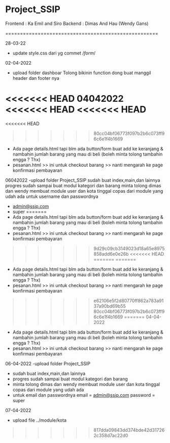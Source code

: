 # Project_SSIP
Frontend : Ka Emil and Siro
Backend : Dimas And Hau (Wendy Gans)

====================================================

28-03-22
- update style.css dari yg commet /*form*/

02-04-2022
- upload folder dashboar
Tolong bikinin function dong buat manggil header dan footer nya

<<<<<<< HEAD
04042022
<<<<<<< HEAD
<<<<<<< HEAD
=======
<<<<<<< HEAD
>>>>>>> 80cc04bf06773f097b2b6c073ff96c6e1f4b1669

- Ada page details.html tapi blm ada button/form buat add ke keranjang & nambahin jumlah barang yang mau di beli (boleh minta tolong tambahin engga ? Thx)
- pesanan.html >> ini untuk checkout barang >> nanti mengarah ke page konfirmasi pembayaran

06042022
-upload folder Project_SSIP
sudah buat index,main,dan lainnya
progres sudah sampai buat modul kategori dan barang 
minta tolong dimas dan wendy membuat module user dan kota tinggal copas dari module yang udah ada
untuk username dan passwordnya
- admin@ssip.com
- super
=======
- Ada page details.html tapi blm ada button/form buat add ke keranjang & nambahin jumlah barang yang mau di beli (boleh minta tolong tambahin engga ? Thx)
- pesanan.html >> ini untuk checkout barang >> nanti mengarah ke page konfirmasi pembayaran
>>>>>>> 9d29c09cb3149023d18a65e8975858add6e0e26b
<<<<<<< HEAD
=======
=======
- Ada page details.html tapi blm ada button/form buat add ke keranjang & nambahin jumlah barang yang mau di beli (boleh minta tolong tambahin engga ? Thx)
- pesanan.html >> ini untuk checkout barang >> nanti mengarah ke page konfirmasi pembayaran
>>>>>>> e62106e5f2d80770ff862a783a9137a90bd69b55
>>>>>>> 80cc04bf06773f097b2b6c073ff96c6e1f4b1669
=======
04-04-2022

- Ada page details.html tapi blm ada button/form buat add ke keranjang & nambahin jumlah barang yang mau di beli (boleh minta tolong tambahin engga ? Thx)
- pesanan.html >> ini untuk checkout barang >> nanti mengarah ke page konfirmasi pembayaran

06-04-2022
-upload folder Project_SSIP

- sudah buat index,main,dan lainnya
- progres sudah sampai buat modul kategori dan barang 
- minta tolong dimas dan wendy membuat module user dan kota tinggal copas dari module yang udah ada
- untuk email dan passwordnya
email      = admin@ssip.com
password   =  super

07-04-2022
- upload file ../module/kota


>>>>>>> 817dda09843dd374bde42d317262c358d7ac22d0
